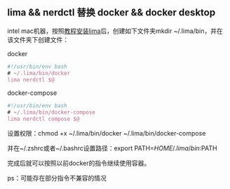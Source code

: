 ## lima && nerdctl 替换 docker && docker desktop

intel mac机器，按照[教程安装lima](https://mdnice.com/writing/d6e0cdeac23a4bf29673b0bbd936737f)后，创建如下文件夹mkdir ~/.lima/bin，并在该文件夹下创建文件：

docker
```js
#!/usr/bin/env bash
# ~/.lima/bin/docker
lima nerdctl $@
```

docker-compose
```js
#!/usr/bin/env bash
# ~/.lima/bin/docker-compose
lima nerdctl compose $@
```

设置权限：chmod +x ~/.lima/bin/docker ~/.lima/bin/docker-compose

并在~/.zshrc或者~/.bashrc设置路径：export PATH=$HOME/.lima/bin:$PATH

完成后就可以按照以前docker的指令继续使用容器。

ps：可能存在部分指令不兼容的情况
